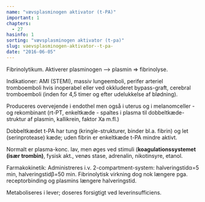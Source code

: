 ```yaml
---
name: "vævsplasminogen aktivator (t-PA)"
important: 1
chapters:  
  - 27
hasinfo: 1
sorting: "vævsplasminogen aktivator (t-pa)"
slug: vaevsplasminogen-aktivator--t-pa-
date: "2016-06-05"
---
```


Fibrinolytikum. Aktiverer plasminogen --> plasmin => fibrinolyse.

Indikationer: AMI (STEMI), massiv lungeemboli, perifer arteriel tromboemboli hvis inoperabel eller ved okkluderet bypass-graft, cerebral tromboemboli (inden for 4,5 timer og efter udelukkelse af blødning). 

Produceres overvejende i endothel men også i uterus og i melanomceller - og rekombinant (rt-PT, enkeltkæde - spaltes i plasma til dobbeltkæde-struktur af plasmin, kallikrein, faktor Xa m.fl.)

Dobbeltkædet t-PA har tung (kringle-strukturer, binder bl.a. fibrin) og let (serinprotease) kæde; uden fibrin er enkeltkæde t-PA mindre aktivt.

Normalt er plasma-konc. lav, men øges ved stimuli (<b>koagulationssystemet (især trombin)</b>, fysisk akt., venøs stase, adrenalin, nikotinsyre, etanol.

Farmakokinetik: Administreres i.v. 2-compartment-system: halveringstidα=5 min, halveringstidβ=50 min. Fibrinolytisk virkning dog nok længere pga. receptorbinding og plasmins længere halveringstid.

Metaboliseres i lever; doseres forsigtigt ved leverinsufficiens. 
